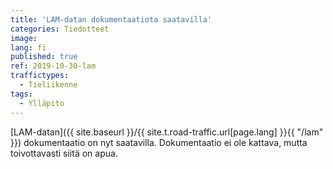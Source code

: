```yaml
---
title: 'LAM-datan dokumentaatiota saatavilla'
categories: Tiedotteet
image: 
lang: fi
published: true
ref: 2019-10-30-lam
traffictypes:
  - Tieliikenne
tags:
  - Ylläpito
---
```


[LAM-datan]({{ site.baseurl }}/{{ site.t.road-traffic.url[page.lang] }}{{ "/lam" }}) dokumentaatio on nyt saatavilla. Dokumentaatio ei ole kattava, mutta toivottavasti siitä on apua.
